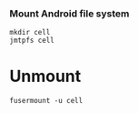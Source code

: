 ### Mount Android file system
```
mkdir cell
jmtpfs cell
```

# Unmount
```
fusermount -u cell
```

